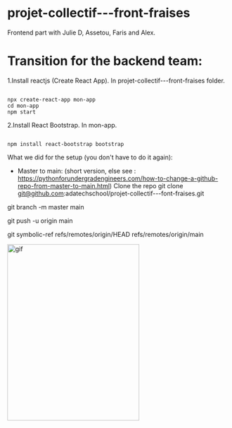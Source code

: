 # projet-collectif---front-fraises 

Frontend part with Julie D, Assetou, Faris and Alex.

# Transition for the backend team:

1.Install reactjs (Create React App). In projet-collectif---front-fraises folder.

```reactjs

npx create-react-app mon-app
cd mon-app
npm start

```

2.Install React Bootstrap. In mon-app.

```reactjs

npm install react-bootstrap bootstrap

```


What we did for the setup (you don't have to do it again):

- Master to main: (short version, else see : https://pythonforundergradengineers.com/how-to-change-a-github-repo-from-master-to-main.html)
Clone the repo git clone git@github.com:adatechschool/projet-collectif---font-fraises.git

git branch -m master main

git push -u origin main

git symbolic-ref refs/remotes/origin/HEAD refs/remotes/origin/main

<p><img align="left" alt="gif" src="https://github.com/adatechschool/projet-collectif---front-fraises/blob/main/cat.gif" width="300" height="400" /></p>
